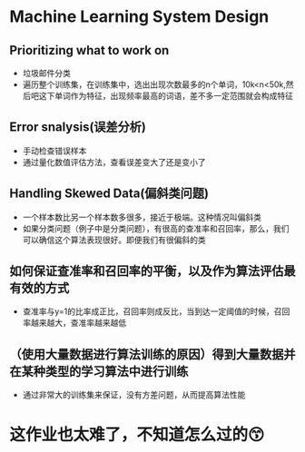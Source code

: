# Machine Learning System Design

## Prioritizing what to work on

* 垃圾邮件分类
* 遍历整个训练集，在训练集中，选出出现次数最多的n个单词，10k<n<50k,然后吧这下单词作为特征，出现频率最高的词语，差不多一定范围就会构成特征

## Error snalysis(误差分析)

* 手动检查错误样本
* 通过量化数值评估方法，查看误差变大了还是变小了

## Handling Skewed Data(偏斜类问题)

* 一个样本数比另一个样本数多很多，接近于极端。这种情况叫偏斜类
* 如果分类问题（例子中是分类问题），有很高的查准率和召回率，那么，我们可以确信这个算法表现很好。即便我们有很偏斜的类

## 如何保证查准率和召回率的平衡，以及作为算法评估最有效的方式

* 查准率与y=1的比率成正比，召回率则成反比，当到达一定阈值的时候，召回率越来越大，查准率越来越低

## （使用大量数据进行算法训练的原因）得到大量数据并在某种类型的学习算法中进行训练

* 通过非常大的训练集来保证，没有方差问题，从而提高算法性能

# 这作业也太难了，不知道怎么过的:kissing_smiling_eyes: